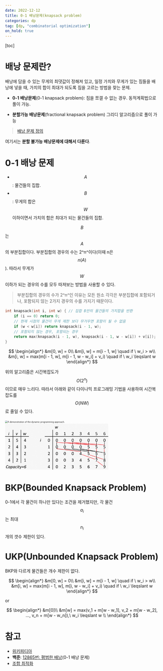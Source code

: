 ```yaml
---
date: 2022-12-12
title: 0-1 배낭문제(knapsack problem)
categories: dp
tag: [dp, "combinatorial optimization"]
on_hold: true
---
```


[toc]

# 배낭 문제란?

배낭에 담을 수 있는 무게의 최댓값이 정해져 있고, 일정 가치와 무게가 있는 짐들을 배낭에 넣을 때, 가치의 합이 최대가 되도록 짐을 고르는 방법을 찾는 문제.

+ **0-1 배낭문제**(0-1 knapsack problem): 짐을 쪼갤 수 없는 경우.
  동적계획법으로 풀이 가능.

+ **분할가능 배낭문제**(fractional knapsack problem)
  그리디 알고리즘으로 풀이 가능

> [배낭 문제 정의](https://en.wikipedia.org/wiki/Knapsack_problem#Definition)

여기서는 **분할 불가능 배낭문제에 대해서 다룬다**.

# 0-1 배낭 문제

+ $$A$$: 물건들의 집합.
+ $$B$$: 무게의 합은 $$W$$ 이하이면서 가치의 합은 최대가 되는 물건들의 집합.

$$B$$는 $$A$$의 부분집합이다. 부분집합의 경우의 수는 2^n^이다(이때 n은 $$n(A)$$). 따라서 무게가 $$W$$ 이하가 되는 경우의 수를 모두 따져보는 방법을 사용할 수 있다.

> 부분집합의 경우의 수가 2^n^인 이유는 모든 원소 각각은 부분집합에 포함되거나, 포함되지 않는 2가지 경우의 수를 가지기 때문이다.

```c
int knapsack(int i, int w) { // 집합 B안의 물건들의 가치합을 반환
	if (i == 0) return 0;
    // 현재 시점의 물건이 무게 제한 보다 무거우면 포함이 될 수 없음
    if (w < w[i]) return knapsack(i - 1, w);
    // 포함되지 않는 경우, 포함되는 경우
	return max(knapsack(i - 1, w), knapsack(i - 1, w - w[i]) + v[i]);
}
```

$$
\begin{align*}
&m[0, w] = 0\\
&m[i, w] = m[i - 1, w] \quad if \ w_i > w\\
&m[i, w] = max(m[i - 1, w], m[i - 1, w - w_i] + v_i) \quad if \ w_i \leqslant w
\end{align*}
$$

위의 알고리즘은 시간복잡도가 $$O(2^n)$$이므로 매우 느리다. 따라서 아래와 같이 다이나믹 프로그래밍 기법을 사용하여 시간복잡도를 $$O(NW)$$로 줄일 수 있다.

<img src="https://upload.wikimedia.org/wikipedia/commons/d/dc/Knapsack_problem_dynamic_programming.gif" alt="A demonstration of the dynamic programming approach." style="zoom:50%;" />

<img src="assets/tree.png" alt="image-20221225201559256" style="zoom: 33%;" />



# BKP(Bounded Knapsack Problem)

0-1에서 각 물건이 하나만 있다는 조건을 제거했지만, 각 물건 $$a_i$$는 최대 $$n_i$$개의 갯수 제한이 있다.

# UKP(Unbounded Knapsack Problem)

BKP와 다르게 물건들은 개수 제한이 없다.

$$
\begin{align*}
&m[0, w] = 0\\
&m[i, w] = m[i - 1, w] \quad if \ w_i > w\\
&m[i, w] = max(m[i - 1, w], m[i, w - w_i] + v_i) \quad if \ w_i \leqslant w
\end{align*}
$$

or

$$
\begin{align*}
&m[0]\\
&m[w] = max(v_1 + m[w - w_1], v_2 + m[w - w_2], ..., v_n + m[w - w_n]),\ w_i \leqslant w \\
\end{align*}
$$

# 참고

+ [위키피디아](https://ko.wikipedia.org/wiki/%EB%B0%B0%EB%82%AD_%EB%AC%B8%EC%A0%9C)
+ **백준**: [12865번: 평범한 배낭](https://www.acmicpc.net/problem/12865)(0-1 배낭 문제)
+ [조합 최적화](https://en.wikipedia.org/wiki/Combinatorial_optimization)